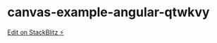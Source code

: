 # canvas-example-angular-qtwkvy

[Edit on StackBlitz ⚡️](https://stackblitz.com/edit/canvas-example-angular-qtwkvy)